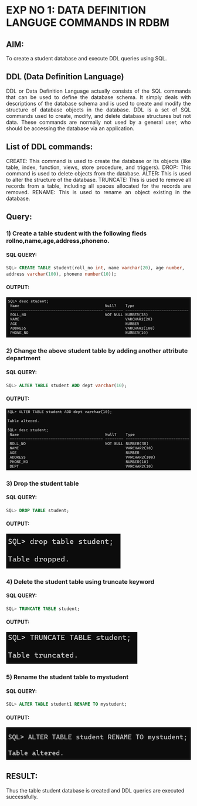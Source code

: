 # EXP NO 1: DATA DEFINITION LANGUGE COMMANDS IN RDBM

## AIM:

To create a student database and execute DDL queries using SQL.

## DDL (Data Definition Language)
<div align="justify">
DDL or Data Definition Language actually consists of the SQL commands that can be used to define the database schema. It simply deals with descriptions of the database schema and is used to create and modify the structure of database objects in the database. DDL is a set of SQL commands used to create, modify, and delete database structures but not data. These commands are normally not used by a general user, who should be accessing the database via an application.
</div>
 
## List of DDL commands: 
<div align="justify">
CREATE: This command is used to create the database or its objects (like table, index, function, views, store procedure, and triggers).
DROP: This command is used to delete objects from the database.
ALTER: This is used to alter the structure of the database.
TRUNCATE: This is used to remove all records from a table, including all spaces allocated for the records are removed.
RENAME: This is used to rename an object existing in the database.
</div>

## Query:

### 1) Create a table student with the following fieds rollno,name,age,address,phoneno.
#### SQL QUERY: 
```sql
SQL> CREATE TABLE student(roll_no int, name varchar(20), age number,
address varchar(100), phoneno number(10));
```
#### OUTPUT:
![](/exp1_DBMS-1.png)

### 2) Change the above student table by adding another attribute department
#### SQL QUERY: 
```sql
SQL> ALTER TABLE student ADD dept varchar(10);
```
#### OUTPUT:
![](/exp1_DBMS-2.png)

### 3) Drop the student table
#### SQL QUERY: 
```sql
SQL> DROP TABLE student;
```
#### OUTPUT:
![](/exp1_DBMS-3.png)

### 4) Delete the student table using truncate keyword
#### SQL QUERY: 
```sql
SQL> TRUNCATE TABLE student;
```
#### OUTPUT:
![](/exp1_DBMS-4.png)

### 5) Rename the student table to mystudent
#### SQL QUERY: 
```sql
SQL> ALTER TABLE student1 RENAME TO mystudent;
```
#### OUTPUT:
![](/exp1_DBMS-5.png)

## RESULT:
Thus the table student database is created and DDL queries are executed successfully.


